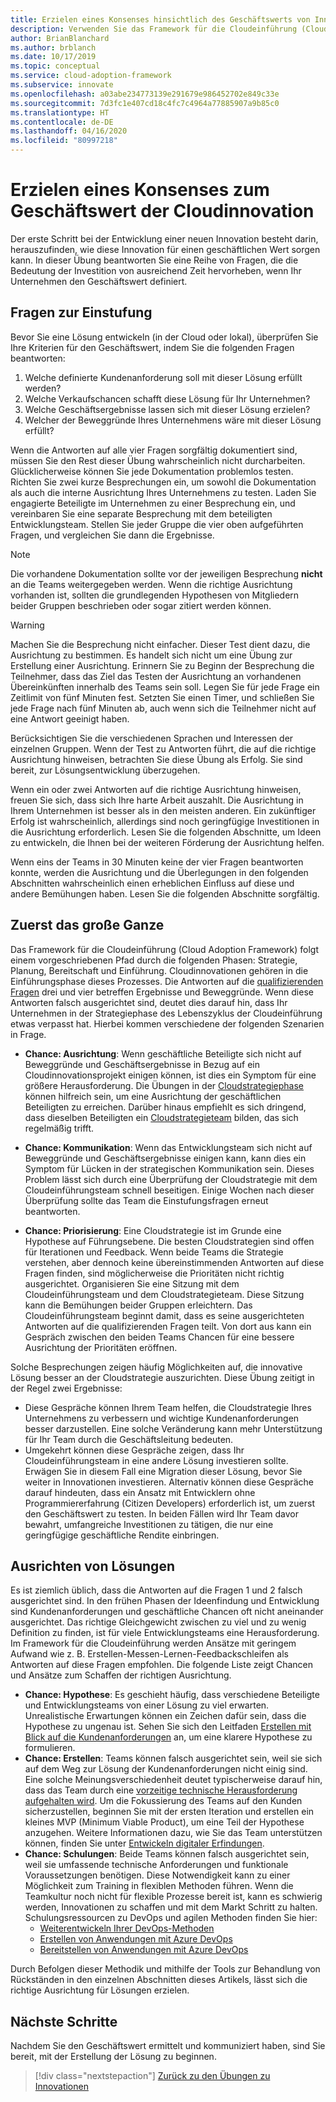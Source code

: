 ```yaml
---
title: Erzielen eines Konsenses hinsichtlich des Geschäftswerts von Innovationen
description: Verwenden Sie das Framework für die Cloudeinführung (Cloud Adoption Framework) für Azure, um zu erfahren, wie Sie im Hinblick auf den Geschäftswert von Cloudinnovationen einen Konsens bei den Definitionen der Projektbeteiligten erzielen.
author: BrianBlanchard
ms.author: brblanch
ms.date: 10/17/2019
ms.topic: conceptual
ms.service: cloud-adoption-framework
ms.subservice: innovate
ms.openlocfilehash: a03abe234773139e291679e986452702e849c33e
ms.sourcegitcommit: 7d3fc1e407cd18c4fc7c4964a77885907a9b85c0
ms.translationtype: HT
ms.contentlocale: de-DE
ms.lasthandoff: 04/16/2020
ms.locfileid: "80997218"
---
```

# <a name="build-consensus-on-the-business-value-of-innovation"></a>Erzielen eines Konsenses zum Geschäftswert der Cloudinnovation

Der erste Schritt bei der Entwicklung einer neuen Innovation besteht darin, herauszufinden, wie diese Innovation für einen geschäftlichen Wert sorgen kann. In dieser Übung beantworten Sie eine Reihe von Fragen, die die Bedeutung der Investition von ausreichend Zeit hervorheben, wenn Ihr Unternehmen den Geschäftswert definiert.

## <a name="qualifying-questions"></a>Fragen zur Einstufung

Bevor Sie eine Lösung entwickeln (in der Cloud oder lokal), überprüfen Sie Ihre Kriterien für den Geschäftswert, indem Sie die folgenden Fragen beantworten:

1. Welche definierte Kundenanforderung soll mit dieser Lösung erfüllt werden?
1. Welche Verkaufschancen schafft diese Lösung für Ihr Unternehmen?
1. Welche Geschäftsergebnisse lassen sich mit dieser Lösung erzielen?
1. Welcher der Beweggründe Ihres Unternehmens wäre mit dieser Lösung erfüllt?

Wenn die Antworten auf alle vier Fragen sorgfältig dokumentiert sind, müssen Sie den Rest dieser Übung wahrscheinlich nicht durcharbeiten. Glücklicherweise können Sie jede Dokumentation problemlos testen. Richten Sie zwei kurze Besprechungen ein, um sowohl die Dokumentation als auch die interne Ausrichtung Ihres Unternehmens zu testen. Laden Sie engagierte Beteiligte im Unternehmen zu einer Besprechung ein, und vereinbaren Sie eine separate Besprechung mit dem beteiligten Entwicklungsteam. Stellen Sie jeder Gruppe die vier oben aufgeführten Fragen, und vergleichen Sie dann die Ergebnisse.

> [!NOTE]
> Die vorhandene Dokumentation sollte vor der jeweiligen Besprechung **nicht** an die Teams weitergegeben werden. Wenn die richtige Ausrichtung vorhanden ist, sollten die grundlegenden Hypothesen von Mitgliedern beider Gruppen beschrieben oder sogar zitiert werden können.

<!-- -->

> [!WARNING]
> Machen Sie die Besprechung nicht einfacher. Dieser Test dient dazu, die Ausrichtung zu bestimmen. Es handelt sich nicht um eine Übung zur Erstellung einer Ausrichtung. Erinnern Sie zu Beginn der Besprechung die Teilnehmer, dass das Ziel das Testen der Ausrichtung an vorhandenen Übereinkünften innerhalb des Teams sein soll. Legen Sie für jede Frage ein Zeitlimit von fünf Minuten fest. Setzten Sie einen Timer, und schließen Sie jede Frage nach fünf Minuten ab, auch wenn sich die Teilnehmer nicht auf eine Antwort geeinigt haben.

Berücksichtigen Sie die verschiedenen Sprachen und Interessen der einzelnen Gruppen. Wenn der Test zu Antworten führt, die auf die richtige Ausrichtung hinweisen, betrachten Sie diese Übung als Erfolg. Sie sind bereit, zur Lösungsentwicklung überzugehen.

Wenn ein oder zwei Antworten auf die richtige Ausrichtung hinweisen, freuen Sie sich, dass sich Ihre harte Arbeit auszahlt. Die Ausrichtung in Ihrem Unternehmen ist besser als in den meisten anderen. Ein zukünftiger Erfolg ist wahrscheinlich, allerdings sind noch geringfügige Investitionen in die Ausrichtung erforderlich. Lesen Sie die folgenden Abschnitte, um Ideen zu entwickeln, die Ihnen bei der weiteren Förderung der Ausrichtung helfen.

Wenn eins der Teams in 30 Minuten keine der vier Fragen beantworten konnte, werden die Ausrichtung und die Überlegungen in den folgenden Abschnitten wahrscheinlich einen erheblichen Einfluss auf diese und andere Bemühungen haben. Lesen Sie die folgenden Abschnitte sorgfältig.

## <a name="address-the-big-picture-first"></a>Zuerst das große Ganze

Das Framework für die Cloudeinführung (Cloud Adoption Framework) folgt einem vorgeschriebenen Pfad durch die folgenden Phasen: Strategie, Planung, Bereitschaft und Einführung. Cloudinnovationen gehören in die Einführungsphase dieses Prozesses. Die Antworten auf die [qualifizierenden Fragen](#qualifying-questions) drei und vier betreffen Ergebnisse und Beweggründe. Wenn diese Antworten falsch ausgerichtet sind, deutet dies darauf hin, dass Ihr Unternehmen in der Strategiephase des Lebenszyklus der Cloudeinführung etwas verpasst hat. Hierbei kommen verschiedene der folgenden Szenarien in Frage.

- **Chance: Ausrichtung**: Wenn geschäftliche Beteiligte sich nicht auf Beweggründe und Geschäftsergebnisse in Bezug auf ein Cloudinnovationsprojekt einigen können, ist dies ein Symptom für eine größere Herausforderung. Die Übungen in der [Cloudstrategiephase](../strategy/index.md) können hilfreich sein, um eine Ausrichtung der geschäftlichen Beteiligten zu erreichen. Darüber hinaus empfiehlt es sich dringend, dass dieselben Beteiligten ein [Cloudstrategieteam](../organize/cloud-strategy.md) bilden, das sich regelmäßig trifft.

- **Chance: Kommunikation**: Wenn das Entwicklungsteam sich nicht auf Beweggründe und Geschäftsergebnisse einigen kann, kann dies ein Symptom für Lücken in der strategischen Kommunikation sein. Dieses Problem lässt sich durch eine Überprüfung der Cloudstrategie mit dem Cloudeinführungsteam schnell beseitigen. Einige Wochen nach dieser Überprüfung sollte das Team die Einstufungsfragen erneut beantworten.

- **Chance: Priorisierung**: Eine Cloudstrategie ist im Grunde eine Hypothese auf Führungsebene. Die besten Cloudstrategien sind offen für Iterationen und Feedback. Wenn beide Teams die Strategie verstehen, aber dennoch keine übereinstimmenden Antworten auf diese Fragen finden, sind möglicherweise die Prioritäten nicht richtig ausgerichtet. Organisieren Sie eine Sitzung mit dem Cloudeinführungsteam und dem Cloudstrategieteam. Diese Sitzung kann die Bemühungen beider Gruppen erleichtern. Das Cloudeinführungsteam beginnt damit, dass es seine ausgerichteten Antworten auf die qualifizierenden Fragen teilt. Von dort aus kann ein Gespräch zwischen den beiden Teams Chancen für eine bessere Ausrichtung der Prioritäten eröffnen.

Solche Besprechungen zeigen häufig Möglichkeiten auf, die innovative Lösung besser an der Cloudstrategie auszurichten. Diese Übung zeitigt in der Regel zwei Ergebnisse:

- Diese Gespräche können Ihrem Team helfen, die Cloudstrategie Ihres Unternehmens zu verbessern und wichtige Kundenanforderungen besser darzustellen. Eine solche Veränderung kann mehr Unterstützung für Ihr Team durch die Geschäftsleitung bedeuten.
- Umgekehrt können diese Gespräche zeigen, dass Ihr Cloudeinführungsteam in eine andere Lösung investieren sollte. Erwägen Sie in diesem Fall eine Migration dieser Lösung, bevor Sie weiter in Innovationen investieren. Alternativ können diese Gespräche darauf hindeuten, dass ein Ansatz mit Entwicklern ohne Programmiererfahrung (Citizen Developers) erforderlich ist, um zuerst den Geschäftswert zu testen. In beiden Fällen wird Ihr Team davor bewahrt, umfangreiche Investitionen zu tätigen, die nur eine geringfügige geschäftliche Rendite einbringen.

## <a name="address-solution-alignment"></a>Ausrichten von Lösungen

Es ist ziemlich üblich, dass die Antworten auf die Fragen 1 und 2 falsch ausgerichtet sind. In den frühen Phasen der Ideenfindung und Entwicklung sind Kundenanforderungen und geschäftliche Chancen oft nicht aneinander ausgerichtet. Das richtige Gleichgewicht zwischen zu viel und zu wenig Definition zu finden, ist für viele Entwicklungsteams eine Herausforderung. Im Framework für die Cloudeinführung werden Ansätze mit geringem Aufwand wie z. B. Erstellen-Messen-Lernen-Feedbackschleifen als Antworten auf diese Fragen empfohlen. Die folgende Liste zeigt Chancen und Ansätze zum Schaffen der richtigen Ausrichtung.

- **Chance: Hypothese**: Es geschieht häufig, dass verschiedene Beteiligte und Entwicklungsteams von einer Lösung zu viel erwarten. Unrealistische Erwartungen können ein Zeichen dafür sein, dass die Hypothese zu ungenau ist. Sehen Sie sich den Leitfaden [Erstellen mit Blick auf die Kundenanforderungen](./considerations/build.md) an, um eine klarere Hypothese zu formulieren.
- **Chance: Erstellen**: Teams können falsch ausgerichtet sein, weil sie sich auf dem Weg zur Lösung der Kundenanforderungen nicht einig sind. Eine solche Meinungsverschiedenheit deutet typischerweise darauf hin, dass das Team durch eine [vorzeitige technische Herausforderung aufgehalten wird](./considerations/build.md#reduce-complexity-and-delay-technical-spikes). Um die Fokussierung des Teams auf den Kunden sicherzustellen, beginnen Sie mit der ersten Iteration und erstellen ein kleines MVP (Minimum Viable Product), um eine Teil der Hypothese anzugehen. Weitere Informationen dazu, wie Sie das Team unterstützen können, finden Sie unter [Entwickeln digitaler Erfindungen](./considerations/invention.md).
- **Chance: Schulungen**: Beide Teams können falsch ausgerichtet sein, weil sie umfassende technische Anforderungen und funktionale Voraussetzungen benötigen. Diese Notwendigkeit kann zu einer Möglichkeit zum Training in flexiblen Methoden führen. Wenn die Teamkultur noch nicht für flexible Prozesse bereit ist, kann es schwierig werden, Innovationen zu schaffen und mit dem Markt Schritt zu halten. Schulungsressourcen zu DevOps und agilen Methoden finden Sie hier:
  - [Weiterentwickeln Ihrer DevOps-Methoden](https://docs.microsoft.com/learn/paths/evolve-your-devops-practices)
  - [Erstellen von Anwendungen mit Azure DevOps](https://docs.microsoft.com/learn/paths/build-applications-with-azure-devops)
  - [Bereitstellen von Anwendungen mit Azure DevOps](https://docs.microsoft.com/learn/paths/deploy-applications-with-azure-devops)

Durch Befolgen dieser Methodik und mithilfe der Tools zur Behandlung von Rückständen in den einzelnen Abschnitten dieses Artikels, lässt sich die richtige Ausrichtung für Lösungen erzielen.

## <a name="next-steps"></a>Nächste Schritte

Nachdem Sie den Geschäftswert ermittelt und kommuniziert haben, sind Sie bereit, mit der Erstellung der Lösung zu beginnen.

> [!div class="nextstepaction"]
> [Zurück zu den Übungen zu Innovationen](./index.md)
